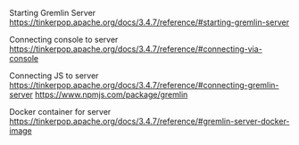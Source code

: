 Starting Gremlin Server
https://tinkerpop.apache.org/docs/3.4.7/reference/#starting-gremlin-server

Connecting console to server
https://tinkerpop.apache.org/docs/3.4.7/reference/#connecting-via-console

Connecting JS to server
https://tinkerpop.apache.org/docs/3.4.7/reference/#connecting-gremlin-server
https://www.npmjs.com/package/gremlin

Docker container for server
https://tinkerpop.apache.org/docs/3.4.7/reference/#gremlin-server-docker-image